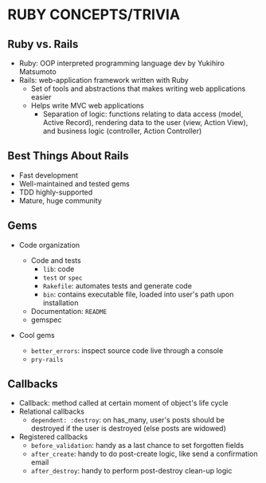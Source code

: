 # RUBY CONCEPTS/TRIVIA


## Ruby vs. Rails
- Ruby: OOP interpreted programming language dev by Yukihiro Matsumoto
- Rails: web-application framework written with Ruby
  - Set of tools and abstractions that makes writing web applications easier
  - Helps write MVC web applications
    - Separation of logic: functions relating to data access (model, Active Record), rendering data to the user (view, Action View), and business logic (controller, Action Controller)

## Best Things About Rails
- Fast development
- Well-maintained and tested gems
- TDD highly-supported
- Mature, huge community

## Gems
- Code organization
  - Code and tests
    - ```lib```: code
    - ```test``` or ```spec```
    - ```Rakefile```: automates tests and generate code
    - ```bin```: contains executable file, loaded into user's path upon installation
  - Documentation: ```README```
  - gemspec

- Cool gems
  - ```better_errors```: inspect source code live through a console
  - ```pry-rails```

## Callbacks
- Callback: method called at certain moment of object's life cycle
- Relational callbacks
  - ```dependent: :destroy```: on has_many, user's posts should be destroyed if the user is destroyed (else posts are widowed)
- Registered callbacks
  - ```before_validation```: handy as a last chance to set forgotten fields
  - ```after_create```: handy to do post-create logic, like send a confirmation email
  - ```after_destroy```: handy to perform post-destroy clean-up logic
